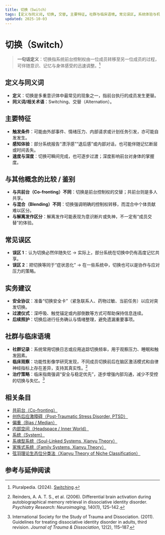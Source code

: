 ```yaml
---
title: 切换（Switch）
tags: [定义与同义词, 切换, 交替, 主要特征, 社群与临床语境, 常见误区, 系统体验与机制, 实务建议]
updated: 2025-10-03
---
```


# 切换（Switch）

> **一句话定义**：切换指系统前台控制权由一位成员转移至另一位成员的过程，可伴随意识、记忆与身体感受的迅速调整。[^pluralpedia-switch]

## 定义与同义词

* **定义**：切换是多重意识体中最常见的现象之一，指前台执行的成员发生更替。
* **同义词/相关术语**：Switching、交替（Alternation）。

## 主要特征

* **触发条件**：可能由外部事件、情绪压力、内部请求或计划任务引发，亦可能自发发生。
* **感知体验**：部分系统报告“漂浮感”“退后感”或内部对话，也可能伴随记忆断层或时间丢失。
* **速度与深度**：切换可瞬间完成，也可逐步过渡；深度影响前台对身体的掌握度。

## 与其他概念的比较 / 鉴别

* **与共前台（Co-fronting）不同**：切换是前台控制权的交替；共前台则是多人共享。
* **与混合（Blending）不同**：切换强调明确的控制权转移，而混合中个体贡献难以区分。
* **与解离发作区分**：解离发作可能表现为意识断片或失神，不一定有“成员交替”的体验。

## 常见误区

* **误区 1**：认为切换必然伴随失忆 → 实际上，部分系统在切换中仍有高度记忆共享。
* **误区 2**：把切换等同于“症状恶化” → 在一些系统中，切换也可以是协作与应对压力的策略。

## 实务建议

* **安全协议**：准备“切换安全卡”（紧急联系人、药物过敏、当前任务）以应对突发切换。
* **过渡仪式**：深呼吸、触觉锚定或内部倒数等方式可帮助保持信息连续。
* **后续照护**：切换后进行任务确认与情绪整理，避免遗漏重要事项。

## 社群与临床语境

* **社群记录**：系统常用切换日志或应用追踪切换频率，用于观察压力、睡眠和触发因素。
* **临床观察**：功能性影像学研究发现，不同成员切换前后在脑区激活模式和自律神经指标上存在差异，支持其真实性。[^reinders2006]
* **治疗策略**：临床指南强调“安全与稳定优先”，逐步增强内部沟通，减少不受控的切换与失忆。[^isstd2011]

## 相关条目

- [共前台（Co-fronting）](/entries/Co-Fronting.md)
- [创伤后应激障碍（Post-Traumatic Stress Disorder, PTSD）](/entries/PTSD.md)
- [偏重（Bias / Median）](/entries/Bias.md)
- [内部空间（Headspace / Inner World）](/entries/Headspace-Inner-World.md)
- [系统（System）](/entries/System.md)
- [系魂型系统（Soul-Linked Systems, Xianyu Theory）](/entries/Soul-Linked-Systems-Xianyu.md)
- [家族式系统（Family Systems, Xianyu Theory）](/entries/Family-Systems-Xianyu.md)
- [弦羽理论生态位分类法（Xianyu Theory of Niche Classification）](/entries/Xianyu-Theory-Niche-Classification.md)
## 参考与延伸阅读

[^pluralpedia-switch]: Pluralpedia. (2024). [Switching](https://pluralpedia.org/w/Switching).

[^reinders2006]: Reinders, A. A. T. S., et al. (2006). Differential brain activation during autobiographical memory retrieval in dissociative identity disorder. *Psychiatry Research: Neuroimaging*, 140(1), 125–142.

[^isstd2011]: International Society for the Study of Trauma and Dissociation. (2011). Guidelines for treating dissociative identity disorder in adults, third revision. *Journal of Trauma & Dissociation*, 12(2), 115–187.
